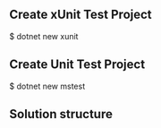 ## Create xUnit Test Project 
  $ dotnet new xunit

## Create Unit Test Project 
  $ dotnet new mstest

## Solution structure
